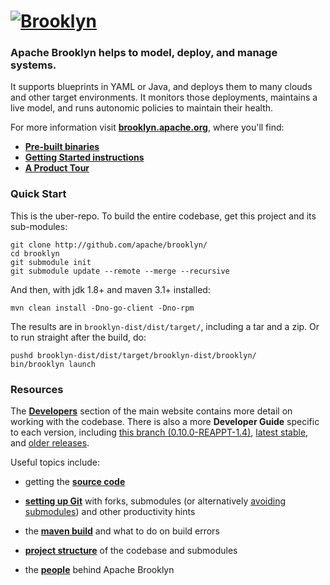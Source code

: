 
# [![**Brooklyn**](https://brooklyn.apache.org/style/img/apache-brooklyn-logo-244px-wide.png)](http://brooklyn.apache.org/)

### Apache Brooklyn helps to model, deploy, and manage systems.

It supports blueprints in YAML or Java, and deploys them to many clouds and other target environments.
It monitors those deployments, maintains a live model, and runs autonomic policies to maintain their health.

For more information visit **[brooklyn.apache.org]( https://brooklyn.apache.org/ )**,
where you'll find:
* **[ Pre-built binaries ]( https://brooklyn.apache.org/download/ )**
* **[ Getting Started instructions ]( https://brooklyn.apache.org/v/latest/start/running.html )**
* **[ A Product Tour ](https://brooklyn.apache.org/learnmore/)**


### Quick Start

This is the uber-repo. To build the entire codebase, 
get this project and its sub-modules:

    git clone http://github.com/apache/brooklyn/
    cd brooklyn
    git submodule init
    git submodule update --remote --merge --recursive
    
And then, with jdk 1.8+ and maven 3.1+ installed:

    mvn clean install -Dno-go-client -Dno-rpm

The results are in `brooklyn-dist/dist/target/`, including a tar and a zip.
Or to run straight after the build, do:

    pushd brooklyn-dist/dist/target/brooklyn-dist/brooklyn/
    bin/brooklyn launch


### Resources

<!--- BROOKLYN_VERSION_BELOW -->
The **[Developers](https://brooklyn.apache.org/developers/)** section of the main website contains more detail on working with the codebase. There is also a more **Developer Guide** specific to each version, including [this branch (0.10.0-REAPPT-1.4)](https://brooklyn.apache.org/v/0.10.0-REAPPT-1.4/dev/), [latest stable](https://brooklyn.apache.org/v/latest/dev/), and [older releases](https://brooklyn.apache.org/meta/versions.html).

Useful topics include:

* getting the **[source code](https://brooklyn.apache.org/developers/code/)**

* **[setting up Git](https://brooklyn.apache.org/developers/code/git-more.html)** with forks, submodules (or alternatively [avoiding submodules](https://brooklyn.apache.org/developers/code/git-more.html#not-using-submodules)) and other productivity hints

* the **[maven build](http://brooklyn.apache.org/v/latest/dev/env/maven-build.html)** and what to do on build errors

<!--- BROOKLYN_VERSION_BELOW -->
* **[project structure](https://brooklyn.apache.org/v/0.10.0-REAPPT-1.4/dev/code/structure.html)** of the codebase and submodules

* the **[people](https://brooklyn.apache.org/community/)** behind Apache Brooklyn

